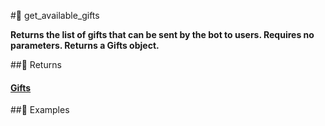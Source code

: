 #🔧 get_available_gifts

**Returns the list of gifts that can be sent by the bot to users. Requires no parameters. Returns a Gifts object.**


##📲 Returns

#### [Gifts](../types/Gifts.md)

##📀 Examples

